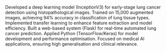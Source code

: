 Developed a deep learning model (InceptionV3) for early-stage lung cancer detection using histopathological images.
Trained on 15,000 augmented images, achieving 94% accuracy in classification of lung tissue types.
Implemented transfer learning to enhance feature extraction and model efficiency.
Built a web-based system (Flask) for real-time automated lung cancer prediction.
Applied Python (TensorFlow/Keras) for model development and performance optimisation.
Focused on medical AI applications, ensuring high generalisation and clinical relevance.

